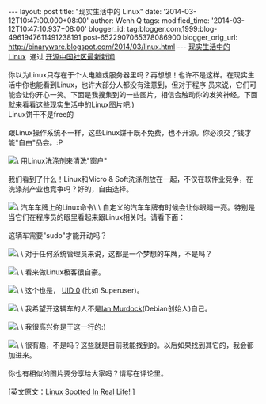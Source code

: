 --- layout: post title: "现实生活中的 Linux" date:
'2014-03-12T10:47:00.000+08:00' author: Wenh Q tags: modified\_time:
'2014-03-12T10:47:10.937+08:00' blogger\_id:
tag:blogger.com,1999:blog-4961947611491238191.post-6522907065378086900
blogger\_orig\_url: http://binaryware.blogspot.com/2014/03/linux.html
--- [现实生活中的
Linux](http://www.oschina.net/news/49645/linux-fun-linux-spotted-in-real-life)  通过
[开源中国社区最新新闻](http://www.oschina.net/?from=rss)\
\
你以为Linux只存在于个人电脑或服务器里吗？再想想！也许不是这样。在现实生活中你也能看到Linux，也许大部分人都没有注意到，但对于程序
员来说，它们可能会让你开心一笑。下面是我搜集到的一些图片，相信会触动你的发笑神经。下面就来看看这些现实生活中的Linux图片吧:)\
Linux饼干不是free的\
\
跟Linux操作系统不一样，这些Linux饼干既不免费，也不开源。你必须交了钱才能"自由"品尝。:P\
\
![](https://images-blogger-opensocial.googleusercontent.com/gadgets/proxy?url=http%3A%2F%2Fstatic.oschina.net%2Fuploads%2Fimg%2F201403%2F12072956_pePf.jpg&container=blogger&gadget=a&rewriteMime=image%2F*)\
用Linux洗涤剂来清洗"窗户"\
\
我们看到了什么！Linux和Micro &
Soft洗涤剂放在一起，不仅在软件业竞争，在洗涤剂产业也竞争吗？好的，自由选择。\
\
![](https://images-blogger-opensocial.googleusercontent.com/gadgets/proxy?url=http%3A%2F%2Fstatic.oschina.net%2Fuploads%2Fimg%2F201403%2F12072956_TRLF.jpg&container=blogger&gadget=a&rewriteMime=image%2F*)\
汽车车牌上的Linux命令\
\
自定义的汽车车牌有时候会让你眼睛一亮。特别是当它们在程序员的眼里看起来跟Linux相关时。请看下面：\
\
这辆车需要"sudo"才能开动吗？\
\
![](https://images-blogger-opensocial.googleusercontent.com/gadgets/proxy?url=http%3A%2F%2Fstatic.oschina.net%2Fuploads%2Fimg%2F201403%2F12072956_BhIT.jpg&container=blogger&gadget=a&rewriteMime=image%2F*)\
\
对于任何系统管理员来说，这都是一个梦想的车牌，不是吗？\
\
![](https://images-blogger-opensocial.googleusercontent.com/gadgets/proxy?url=http%3A%2F%2Fstatic.oschina.net%2Fuploads%2Fimg%2F201403%2F12072956_Fm76.jpg&container=blogger&gadget=a&rewriteMime=image%2F*)\
\
看来做Linux极客很自豪。\
\
![](https://images-blogger-opensocial.googleusercontent.com/gadgets/proxy?url=http%3A%2F%2Fstatic.oschina.net%2Fuploads%2Fimg%2F201403%2F12072957_PltA.jpg&container=blogger&gadget=a&rewriteMime=image%2F*)\
\
这个也是， [UID 0](http://en.wikipedia.org/wiki/User_identifier) (比如
Superuser)。\
\
![](https://images-blogger-opensocial.googleusercontent.com/gadgets/proxy?url=http%3A%2F%2Fstatic.oschina.net%2Fuploads%2Fimg%2F201403%2F12072957_LA4j.jpg&container=blogger&gadget=a&rewriteMime=image%2F*)\
\
我希望开这辆车的人不是[Ian
Murdock](http://en.wikipedia.org/wiki/Ian_Murdock)(Debian创始人)自己。\
\
![](https://images-blogger-opensocial.googleusercontent.com/gadgets/proxy?url=http%3A%2F%2Fstatic.oschina.net%2Fuploads%2Fimg%2F201403%2F12072957_voKI.jpg&container=blogger&gadget=a&rewriteMime=image%2F*)\
\
我很高兴你是干这一行的:)\
\
![](https://images-blogger-opensocial.googleusercontent.com/gadgets/proxy?url=http%3A%2F%2Fstatic.oschina.net%2Fuploads%2Fimg%2F201403%2F12072957_qlBd.jpg&container=blogger&gadget=a&rewriteMime=image%2F*)\
\
很有趣，不是吗？这些就是目前我能找到的。以后如果找到其它的，我会都加进来。\
\
你也有相似的图片要分享给大家吗？请写在评论里。\
\
[英文原文：[Linux Spotted In Real
Life!](http://itsfoss.com/linux-spotted-real-life/) ]
